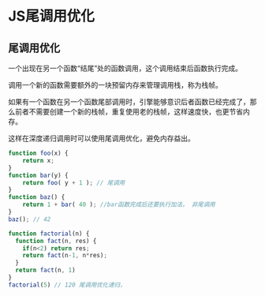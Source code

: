 # JS尾调用优化

## 尾调用优化

一个出现在另一个函数“结尾”处的函数调用，这个调用结束后函数执行完成。

调用一个新的函数需要额外的一块预留内存来管理调用栈，称为栈帧。

如果有一个函数在另一个函数尾部调用时，引擎能够意识后者函数已经完成了，那么前者不需要创建一个新的栈帧，重复使用老的栈帧，这样速度快，也更节省内存。

这样在深度递归调用时可以使用尾调用优化，避免内存益出。

```javascript
function foo(x) {
	return x;
}
function bar(y) {
	return foo( y + 1 ); // 尾调用
}
function baz() {
	return 1 + bar( 40 ); //bar函数完成后还要执行加法， 非尾调用
}
baz(); // 42
```

```javascript
function factorial(n) {
  function fact(n, res) {
    if(n<2) return res;
    return fact(n-1, n*res);
  }
  return fact(n, 1)
}
factorial(5) // 120 尾调用优化递归，
```
